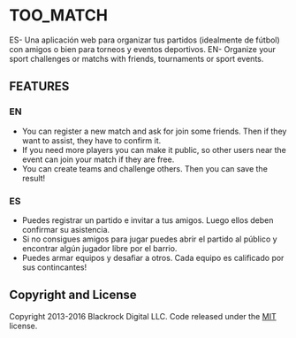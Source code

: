 # TOO_MATCH

ES- Una aplicación web para organizar tus partidos (idealmente de fútbol) con amigos o bien para torneos y eventos deportivos. 
EN- Organize your sport challenges or matchs with friends, tournaments or sport events.

## FEATURES 

### EN
- You can register a new match and ask for join some friends. Then if they want to assist, they have to confirm it.
- If you need more players you can make it public, so other users near the event can join your match if they are free.
- You can create teams and challenge others. Then you can save the result!

### ES
- Puedes registrar un partido e invitar a tus amigos. Luego ellos deben confirmar su asistencia.
- Si no consigues amigos para jugar puedes abrir el partido al público y encontrar algún jugador libre por el barrio.
- Puedes armar equipos y desafiar a otros. Cada equipo es calificado por sus contincantes!

## Copyright and License

Copyright 2013-2016 Blackrock Digital LLC. Code released under the [MIT](https://github.com/BlackrockDigital/startbootstrap-creative/blob/gh-pages/LICENSE) license.
